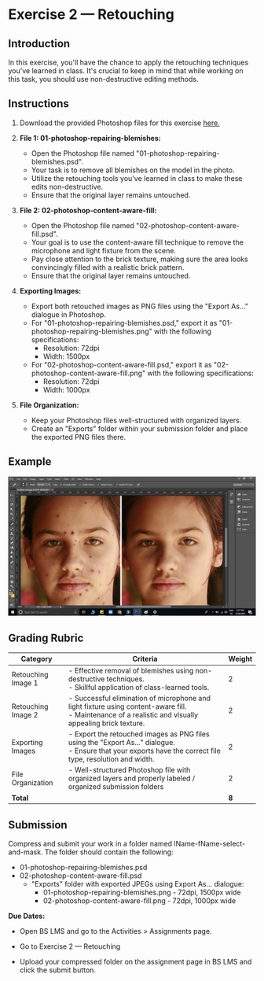 # Exercise 2 — Retouching

## Introduction

In this exercise, you'll have the chance to apply the retouching techniques you've learned in class. It's crucial to keep in mind that while working on this task, you should use non-destructive editing methods.

<ClientOnly>
  <Countdown :weekNumber="2">

## Instructions

1. Download the provided Photoshop files for this exercise [here.](https://drive.google.com/file/d/13D-UL2Plop_QJ66GtwWIznA945cT77uQ/view?usp=drive_link)

2. **File 1: 01-photoshop-repairing-blemishes:**

   - Open the Photoshop file named "01-photoshop-repairing-blemishes.psd".
   - Your task is to remove all blemishes on the model in the photo.
   - Utilize the retouching tools you've learned in class to make these edits non-destructive.
   - Ensure that the original layer remains untouched.

3. **File 2: 02-photoshop-content-aware-fill:**

   - Open the Photoshop file named "02-photoshop-content-aware-fill.psd".
   - Your goal is to use the content-aware fill technique to remove the microphone and light fixture from the scene.
   - Pay close attention to the brick texture, making sure the area looks convincingly filled with a realistic brick pattern.
   - Ensure that the original layer remains untouched.

4. **Exporting Images:**

   - Export both retouched images as PNG files using the "Export As..." dialogue in Photoshop.
   - For "01-photoshop-repairing-blemishes.psd," export it as "01-photoshop-repairing-blemishes.png" with the following specifications:
     - Resolution: 72dpi
     - Width: 1500px
   - For "02-photoshop-content-aware-fill.psd," export it as "02-photoshop-content-aware-fill.png" with the following specifications:
     - Resolution: 72dpi
     - Width: 1000px

5. **File Organization:**
   - Keep your Photoshop files well-structured with organized layers.
   - Create an "Exports" folder within your submission folder and place the exported PNG files there.

## Example

![Exercise example](./assets/retouching.jpg)

## Grading Rubric

| Category           | Criteria                                                                                                                                                       | Weight |
| ------------------ | -------------------------------------------------------------------------------------------------------------------------------------------------------------- | ------ |
| Retouching Image 1 | - Effective removal of blemishes using non-destructive techniques.<br> - Skillful application of class-learned tools.                                          | 2      |
| Retouching Image 2 | - Successful elimination of microphone and light fixture using content-aware fill.<br> - Maintenance of a realistic and visually appealing brick texture.      | 2      |
| Exporting Images   | - Export the retouched images as PNG files using the "Export As..." dialogue.<br> - Ensure that your exports have the correct file type, resolution and width. | 2      |
| File Organization  | - Well-structured Photoshop file with organized layers and properly labeled / organized submission folders                                                     | 2      |
| **Total**          |                                                                                                                                                                | **8**  |

## Submission

Compress and submit your work in a folder named lName-fName-select-and-mask. The folder should contain the following:

- 01-photoshop-repairing-blemishes.psd
- 02-photoshop-content-aware-fill.psd
  - "Exports" folder with exported JPEGs using Export As... dialogue:
    - 01-photoshop-repairing-blemishes.png - 72dpi, 1500px wide
    - 02-photoshop-content-aware-fill.png - 72dpi, 1000px wide

**Due Dates:**

<Badge text="Section 300: Tuesday September 19th @5:00pm" />
<Badge type="error" text="Section 310: Monday September 18th @6:00pm" />

- Open BS LMS and go to the Activities > Assignments page.
- Go to Exercise 2 — Retouching
- Upload your compressed folder on the assignment page in BS LMS and click the submit button.

  </Countdown>
</ClientOnly>
